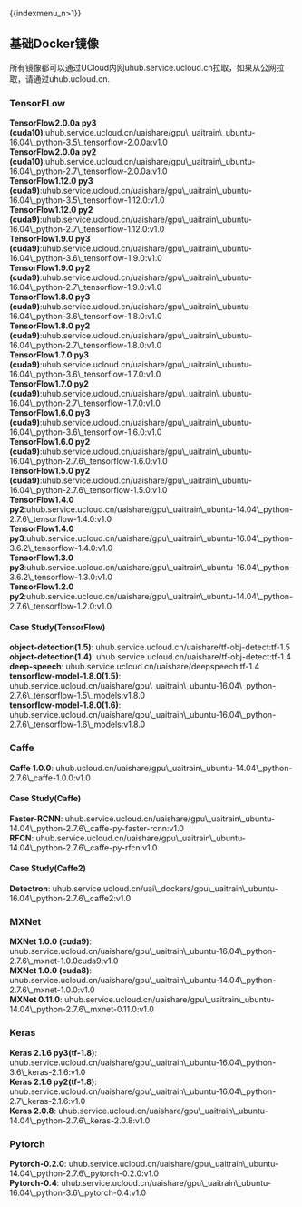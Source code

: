 {{indexmenu_n>1}}

## 基础Docker镜像

所有镜像都可以通过UCloud内网uhub.service.ucloud.cn拉取，如果从公网拉取，请通过uhub.ucloud.cn.

### TensorFLow

**TensorFlow2.0.0a py3
(cuda10)**:uhub.service.ucloud.cn/uaishare/gpu\\\_uaitrain\\\_ubuntu-16.04\\\_python-3.5\\\_tensorflow-2.0.0a:v1.0  
**TensorFlow2.0.0a py2
(cuda10)**:uhub.service.ucloud.cn/uaishare/gpu\\\_uaitrain\\\_ubuntu-16.04\\\_python-2.7\\\_tensorflow-2.0.0a:v1.0  
**TensorFlow1.12.0 py3
(cuda9)**:uhub.service.ucloud.cn/uaishare/gpu\\\_uaitrain\\\_ubuntu-16.04\\\_python-3.5\\\_tensorflow-1.12.0:v1.0  
**TensorFlow1.12.0 py2
(cuda9)**:uhub.service.ucloud.cn/uaishare/gpu\\\_uaitrain\\\_ubuntu-16.04\\\_python-2.7\\\_tensorflow-1.12.0:v1.0  
**TensorFlow1.9.0 py3
(cuda9)**:uhub.service.ucloud.cn/uaishare/gpu\\\_uaitrain\\\_ubuntu-16.04\\\_python-3.6\\\_tensorflow-1.9.0:v1.0  
**TensorFlow1.9.0 py2
(cuda9)**:uhub.service.ucloud.cn/uaishare/gpu\\\_uaitrain\\\_ubuntu-16.04\\\_python-2.7\\\_tensorflow-1.9.0:v1.0  
**TensorFlow1.8.0 py3
(cuda9)**:uhub.service.ucloud.cn/uaishare/gpu\\\_uaitrain\\\_ubuntu-16.04\\\_python-3.6\\\_tensorflow-1.8.0:v1.0  
**TensorFlow1.8.0 py2
(cuda9)**:uhub.service.ucloud.cn/uaishare/gpu\\\_uaitrain\\\_ubuntu-16.04\\\_python-2.7\\\_tensorflow-1.8.0:v1.0  
**TensorFlow1.7.0 py3
(cuda9)**:uhub.service.ucloud.cn/uaishare/gpu\\\_uaitrain\\\_ubuntu-16.04\\\_python-3.6\\\_tensorflow-1.7.0:v1.0  
**TensorFlow1.7.0 py2
(cuda9)**:uhub.service.ucloud.cn/uaishare/gpu\\\_uaitrain\\\_ubuntu-16.04\\\_python-2.7\\\_tensorflow-1.7.0:v1.0  
**TensorFlow1.6.0 py3
(cuda9)**:uhub.service.ucloud.cn/uaishare/gpu\\\_uaitrain\\\_ubuntu-16.04\\\_python-3.6\\\_tensorflow-1.6.0:v1.0  
**TensorFlow1.6.0 py2
(cuda9)**:uhub.service.ucloud.cn/uaishare/gpu\\\_uaitrain\\\_ubuntu-16.04\\\_python-2.7.6\\\_tensorflow-1.6.0:v1.0  
**TensorFlow1.5.0 py2
(cuda9)**:uhub.service.ucloud.cn/uaishare/gpu\\\_uaitrain\\\_ubuntu-16.04\\\_python-2.7.6\\\_tensorflow-1.5.0:v1.0  
**TensorFlow1.4.0
py2**:uhub.service.ucloud.cn/uaishare/gpu\\\_uaitrain\\\_ubuntu-14.04\\\_python-2.7.6\\\_tensorflow-1.4.0:v1.0  
**TensorFlow1.4.0
py3**:uhub.service.ucloud.cn/uaishare/gpu\\\_uaitrain\\\_ubuntu-16.04\\\_python-3.6.2\\\_tensorflow-1.4.0:v1.0  
**TensorFlow1.3.0
py3**:uhub.service.ucloud.cn/uaishare/gpu\\\_uaitrain\\\_ubuntu-16.04\\\_python-3.6.2\\\_tensorflow-1.3.0:v1.0  
**TensorFlow1.2.0
py2**:uhub.service.ucloud.cn/uaishare/gpu\\\_uaitrain\\\_ubuntu-14.04\\\_python-2.7.6\\\_tensorflow-1.2.0:v1.0  

#### Case Study(TensorFlow)

**object-detection(1.5)**:
uhub.service.ucloud.cn/uaishare/tf-obj-detect:tf-1.5  
**object-detection(1.4)**:
uhub.service.ucloud.cn/uaishare/tf-obj-detect:tf-1.4  
**deep-speech**: uhub.service.ucloud.cn/uaishare/deepspeech:tf-1.4  
**tensorflow-model-1.8.0(1.5)**:
uhub.service.ucloud.cn/uaishare/gpu\\\_uaitrain\\\_ubuntu-16.04\\\_python-2.7.6\\\_tensorflow-1.5\\\_models:v1.8.0  
**tensorflow-model-1.8.0(1.6)**:
uhub.service.ucloud.cn/uaishare/gpu\\\_uaitrain\\\_ubuntu-16.04\\\_python-2.7.6\\\_tensorflow-1.6\\\_models:v1.8.0  

### Caffe

**Caffe 1.0.0**:
uhub.ucloud.cn/uaishare/gpu\\\_uaitrain\\\_ubuntu-14.04\\\_python-2.7.6\\\_caffe-1.0.0:v1.0  

#### Case Study(Caffe)

**Faster-RCNN**:
uhub.service.ucloud.cn/uaishare/gpu\\\_uaitrain\\\_ubuntu-14.04\\\_python-2.7.6\\\_caffe-py-faster-rcnn:v1.0  
**RFCN**:
uhub.service.ucloud.cn/uaishare/gpu\\\_uaitrain\\\_ubuntu-14.04\\\_python-2.7.6\\\_caffe-py-rfcn:v1.0  

#### Case Study(Caffe2)

**Detectron**:
uhub.service.ucloud.cn/uai\\\_dockers/gpu\\\_uaitrain\\\_ubuntu-16.04\\\_python-2.7.6\\\_caffe2:v1.0

### MXNet

**MXNet 1.0.0 (cuda9)**:
uhub.service.ucloud.cn/uaishare/gpu\\\_uaitrain\\\_ubuntu-16.04\\\_python-2.7.6\\\_mxnet-1.0.0cuda9:v1.0  
**MXNet 1.0.0 (cuda8)**:
uhub.service.ucloud.cn/uaishare/gpu\\\_uaitrain\\\_ubuntu-14.04\\\_python-2.7.6\\\_mxnet-1.0.0:v1.0  
**MXNet 0.11.0**:
uhub.service.ucloud.cn/uaishare/gpu\\\_uaitrain\\\_ubuntu-14.04\\\_python-2.7.6\\\_mxnet-0.11.0:v1.0  

### Keras

**Keras 2.1.6 py3(tf-1.8)**:
uhub.service.ucloud.cn/uaishare/gpu\\\_uaitrain\\\_ubuntu-16.04\\\_python-3.6\\\_keras-2.1.6:v1.0  
**Keras 2.1.6 py2(tf-1.8)**:
uhub.service.ucloud.cn/uaishare/gpu\\\_uaitrain\\\_ubuntu-16.04\\\_python-2.7\\\_keras-2.1.6:v1.0  
**Keras 2.0.8**:
uhub.service.ucloud.cn/uaishare/gpu\\\_uaitrain\\\_ubuntu-14.04\\\_python-2.7.6\\\_keras-2.0.8:v1.0  

### Pytorch

**Pytorch-0.2.0**:
uhub.service.ucloud.cn/uaishare/gpu\\\_uaitrain\\\_ubuntu-14.04\\\_python-2.7.6\\\_pytorch-0.2.0:v1.0  
**Pytorch-0.4**:
uhub.service.ucloud.cn/uaishare/gpu\\\_uaitrain\\\_ubuntu-16.04\\\_python-3.6\\\_pytorch-0.4:v1.0

